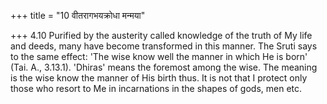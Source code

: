 +++
title = "10 वीतरागभयक्रोधा मन्मया"

+++
4.10 Purified by the austerity called knowledge of the truth of My life
and deeds, many have become transformed in this manner. The Sruti says
to the same effect: 'The wise know well the manner in which He is born'
(Tai. A., 3.13.1). 'Dhiras' means the foremost among the wise. The
meaning is the wise know the manner of His birth thus. It is not that I
protect only those who resort to Me in incarnations in the shapes of
gods, men etc.

